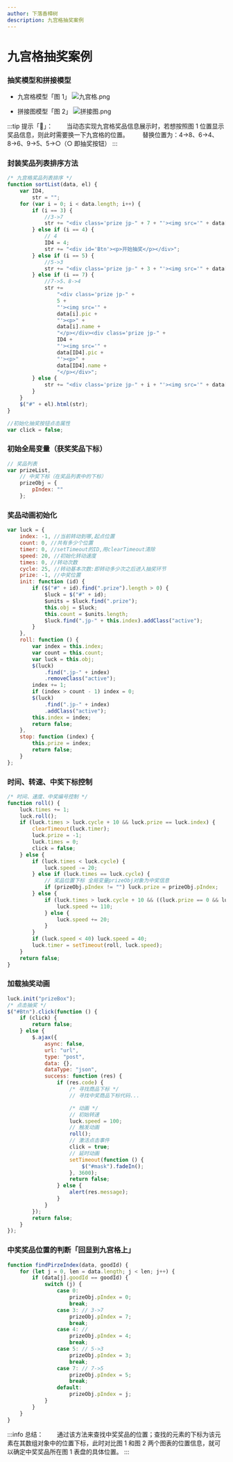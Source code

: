 ```yaml
---
author: 下落香樟树
description: 九宫格抽奖案例
---
```


# 九宫格抽奖案例

### 抽奖模型和拼接模型

- 九宫格模型「图 1」
  ![九宫格.png](./img/1-1.png)

- 拼接图模型「图 2」
  ![拼接图.png](./img/1-2.png)

:::tip 提示「📢」：
&emsp;&emsp;当动态实现九宫格奖品信息展示时，若想按照图 1 位置显示奖品信息，则此时需要换一下九宫格的位置。
&emsp;&emsp;替换位置为：4→8、6→4、8→6、9→5、5→○（○ 即抽奖按钮）
:::

### 封装奖品列表排序方法

```javascript title="代码示例"
/* 九宫格奖品列表排序 */
function sortList(data, el) {
	var ID4,
		str = "";
	for (var i = 0; i < data.length; i++) {
		if (i == 3) {
			//3->7
			str += "<div class='prize jp-" + 7 + "'><img src='" + data[i].pic + "'><p>" + data[i].name + "</p></div>";
		} else if (i == 4) {
			// 4
			ID4 = 4;
			str += "<div id='Btn'><p>开始抽奖</p></div>";
		} else if (i == 5) {
			//5->3
			str += "<div class='prize jp-" + 3 + "'><img src='" + data[i].pic + "'><p>" + data[i].name + "</p></div>";
		} else if (i == 7) {
			//7->5、8->4
			str +=
				"<div class='prize jp-" +
				5 +
				"'><img src='" +
				data[i].pic +
				"'><p>" +
				data[i].name +
				"</p></div><div class='prize jp-" +
				ID4 +
				"'><img src='" +
				data[ID4].pic +
				"'><p>" +
				data[ID4].name +
				"</p></div>";
		} else {
			str += "<div class='prize jp-" + i + "'><img src='" + data[i].pic + "'><p>" + data[i].name + "</p></div>";
		}
	}
	$("#" + el).html(str);
}

//初始化抽奖按钮点击属性
var click = false;
```

### 初始全局变量（获奖奖品下标）

```javascript title="代码示例"
// 奖品列表
var prizeList,
	// 中奖下标（在奖品列表中的下标）
	prizeObj = {
		pIndex: ""
	};
```

### 奖品动画初始化

```javascript title="代码示例"
var luck = {
	index: -1, //当前转动到哪,起点位置
	count: 0, //共有多少个位置
	timer: 0, //setTimeout的ID,用clearTimeout清除
	speed: 20, //初始化转动速度
	times: 0, //转动次数
	cycle: 25, //转动基本次数:即转动多少次之后进入抽奖环节
	prize: -1, //中奖位置
	init: function (id) {
		if ($("#" + id).find(".prize").length > 0) {
			$luck = $("#" + id);
			$units = $luck.find(".prize");
			this.obj = $luck;
			this.count = $units.length;
			$luck.find(".jp-" + this.index).addClass("active");
		}
	},
	roll: function () {
		var index = this.index;
		var count = this.count;
		var luck = this.obj;
		$(luck)
			.find(".jp-" + index)
			.removeClass("active");
		index += 1;
		if (index > count - 1) index = 0;
		$(luck)
			.find(".jp-" + index)
			.addClass("active");
		this.index = index;
		return false;
	},
	stop: function (index) {
		this.prize = index;
		return false;
	}
};
```

### 时间、转速、中奖下标控制

```javascript title="代码示例"
/* 时间、速度、中奖编号控制 */
function roll() {
	luck.times += 1;
	luck.roll();
	if (luck.times > luck.cycle + 10 && luck.prize == luck.index) {
		clearTimeout(luck.timer);
		luck.prize = -1;
		luck.times = 0;
		click = false;
	} else {
		if (luck.times < luck.cycle) {
			luck.speed -= 20;
		} else if (luck.times == luck.cycle) {
			// 奖品位置下标 全局变量prizeObj对象为中奖信息
			if (prizeObj.pIndex != "") luck.prize = prizeObj.pIndex;
		} else {
			if (luck.times > luck.cycle + 10 && ((luck.prize == 0 && luck.index == 7) || luck.prize == luck.index + 1)) {
				luck.speed += 110;
			} else {
				luck.speed += 20;
			}
		}
		if (luck.speed < 40) luck.speed = 40;
		luck.timer = setTimeout(roll, luck.speed);
	}
	return false;
}
```

### 加载抽奖动画

```javascript title="代码示例"
luck.init("prizeBox");
/* 点击抽奖 */
$("#Btn").click(function () {
	if (click) {
		return false;
	} else {
		$.ajax({
			async: false,
			url: "url",
			type: "post",
			data: {},
			dataType: "json",
			success: function (res) {
				if (res.code) {
					/* 寻找商品下标 */
					// 寻找中奖商品下标代码...

					/* 动画 */
					// 初始转速
					luck.speed = 100;
					// 触发动画
					roll();
					// 激活点击事件
					click = true;
					// 延时动画
					setTimeout(function () {
						$("#mask").fadeIn();
					}, 3600);
					return false;
				} else {
					alert(res.message);
				}
			}
		});
		return false;
	}
});
```

### 中奖奖品位置的判断「回显到九宫格上」

```javascript title="代码示例"
function findPirzeIndex(data, goodId) {
	for (let j = 0, len = data.length; j < len; j++) {
		if (data[j].goodId == goodId) {
			switch (j) {
				case 0:
					prizeObj.pIndex = 0;
					break;
				case 3: // 3->7
					prizeObj.pIndex = 7;
					break;
				case 4: //
					prizeObj.pIndex = 4;
					break;
				case 5: // 5->3
					prizeObj.pIndex = 3;
					break;
				case 7: // 7->5
					prizeObj.pIndex = 5;
					break;
				default:
					prizeObj.pIndex = j;
			}
		}
	}
}
```

:::info 总结：
&emsp;&emsp;通过该方法来查找中奖奖品的位置；查找的元素的下标为该元素在其数组对象中的位置下标，此时对比图 1 和图 2 两个图表的位置信息，就可以确定中奖奖品所在图 1 表盘的具体位置。
:::
